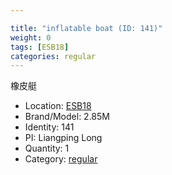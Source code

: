 ```yaml
---

title: "inflatable boat (ID: 141)"
weight: 0
tags: [ESB18]
categories: regular
---
```


橡皮艇

<!--more-->



- Location: [ESB18](../../tags/esb18)
- Brand/Model: 2.85M
- Identity: 141
- PI: Liangping Long
- Quantity: 1
- Category: [regular](../../categories/regular)






